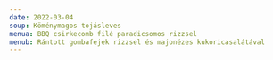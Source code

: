 ```yaml
---
date: 2022-03-04
soup: Köménymagos tojásleves
menua: BBQ csirkecomb filé paradicsomos rizzsel
menub: Rántott gombafejek rizzsel és majonézes kukoricasalátával
---
```

